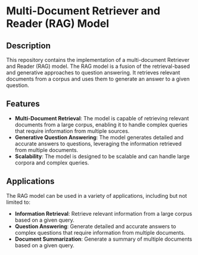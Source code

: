 # Multi-Document Retriever and Reader (RAG) Model

## Description
This repository contains the implementation of a multi-document Retriever and Reader (RAG) model. The RAG model is a fusion of the retrieval-based and generative approaches to question answering. It retrieves relevant documents from a corpus and uses them to generate an answer to a given question.

## Features
- **Multi-Document Retrieval**: The model is capable of retrieving relevant documents from a large corpus, enabling it to handle complex queries that require information from multiple sources.
- **Generative Question Answering**: The model generates detailed and accurate answers to questions, leveraging the information retrieved from multiple documents.
- **Scalability**: The model is designed to be scalable and can handle large corpora and complex queries.

## Applications
The RAG model can be used in a variety of applications, including but not limited to:
- **Information Retrieval**: Retrieve relevant information from a large corpus based on a given query.
- **Question Answering**: Generate detailed and accurate answers to complex questions that require information from multiple documents.
- **Document Summarization**: Generate a summary of multiple documents based on a given query.
